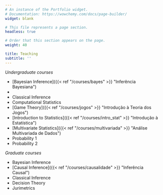 ```yaml
---
# An instance of the Portfolio widget.
# Documentation: https://wowchemy.com/docs/page-builder/
widget: blank

# This file represents a page section.
headless: true

# Order that this section appears on the page.
weight: 40

title: Teaching
subtitle: ''
---
```


*Undergraduate courses*
- [Bayesian Inference]({{< ref "/courses/bayes" >}} "Inferência Bayesiana")
- 
- Classical Inference
- Computational Statistics
- [Game Theory]({{< ref "/courses/jogos" >}} "Introdução à Teoria dos Jogos")
- [Introduction to Statistics]({{< ref "/courses/intro_stat" >}} "Introdução à Estatística")
- [Multivariate Statistics]({{< ref "/courses/multivariada" >}} "Análise Multivariada de Dados")
- Probability 1
- Probability 2

*Graduate courses*
- Bayesian Inference
- [Causal Inference]({{< ref "/courses/causalidade" >}} "Inferência Causal")
- Classical Inference
- Decision Theory
- Jurimetrics
